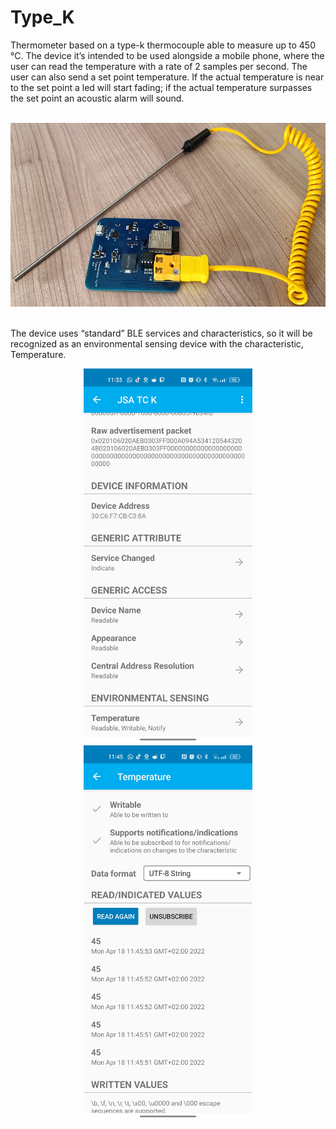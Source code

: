 # Type_K
Thermometer based on a type-k thermocouple able to measure up to 450 °C. The device it’s intended to be used alongside a mobile phone, where the user can read the temperature with a rate of 2 samples per second. 
The user can also send a set point temperature. If the actual temperature is near to the set point a led will start fading; if the actual temperature surpasses the set point an acoustic alarm will sound.
<br> <br>
<p align="center">
<img src = "images/type_k.jpg" width = 582 height="294">
</p>
<br />
The device uses “standard” BLE services and characteristics, so it will be recognized as an environmental sensing device with the characteristic, Temperature.
<p align="center">
<img src = "images/type_k_ble1.jpg" width = 270 height="600">
<img src = "images/type_k_ble2.jpg" width = 270 height="600">
</p>


